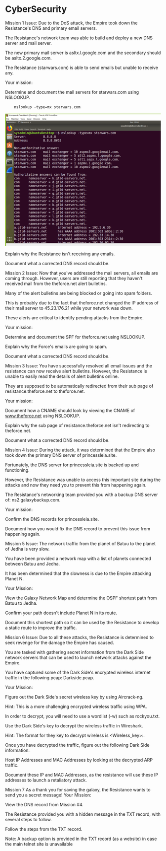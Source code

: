 # CyberSecurity

Mission 1
Issue: Due to the DoS attack, the Empire took down the Resistance's DNS and primary email servers.


The Resistance's network team was able to build and deploy a new DNS server and mail server.


The new primary mail server is asltx.l.google.com and the secondary should be asltx.2.google.com.


The Resistance (starwars.com) is able to send emails but unable to receive any.


Your mission:


Determine and document the mail servers for starwars.com using NSLOOKUP.


        nslookup -type=mx starwars.com

![nslookup](image/nslookup.png)


Explain why the Resistance isn't receiving any emails.


Document what a corrected DNS record should be.



Mission 2
Issue: Now that you've addressed the mail servers, all emails are coming through. However, users are still reporting that they haven't received mail from the theforce.net alert bulletins.


Many of the alert bulletins are being blocked or going into spam folders.


This is probably due to the fact that theforce.net changed the IP address of their mail server to 45.23.176.21 while your network was down.


These alerts are critical to identify pending attacks from the Empire.


Your mission:


Determine and document the SPF for theforce.net using NSLOOKUP.


Explain why the Force's emails are going to spam.


Document what a corrected DNS record should be.



Mission 3
Issue: You have successfully resolved all email issues and the resistance can now receive alert bulletins. However, the Resistance is unable to easily read the details of alert bulletins online.

They are supposed to be automatically redirected from their sub page of resistance.theforce.net  to theforce.net.

Your mission:


Document how a CNAME should look by viewing the CNAME of www.theforce.net using NSLOOKUP.


Explain why the sub page of resistance.theforce.net isn't redirecting to theforce.net.


Document what a corrected DNS record should be.



Mission 4
Issue: During the attack, it was determined that the Empire also took down the primary DNS server of princessleia.site.


Fortunately, the DNS server for princessleia.site is backed up and functioning.


However, the Resistance was unable to access this important site during the attacks and now they need you to prevent this from happening again.


The Resistance's networking team provided you with a backup DNS server of: ns2.galaxybackup.com.


Your mission:


Confirm the DNS records for princessleia.site.


Document how you would fix the DNS record to prevent this issue from happening again.



Mission 5
Issue: The network traffic from the planet of Batuu to the planet of  Jedha is very slow.


You have been provided a network map with a list of planets connected between Batuu and Jedha.


It has been determined that the slowness is due to the Empire attacking Planet N.


Your Mission:


View the Galaxy Network Map and determine the OSPF shortest path from Batuu to Jedha.


Confirm your path doesn't include Planet N in its route.


Document this shortest path so it can be used by the Resistance to develop a static route to improve the traffic.



Mission 6
Issue: Due to all these attacks, the Resistance is determined to seek revenge for the damage the Empire has caused.


You are tasked with gathering secret information from the Dark Side network servers that can be used to launch network attacks against the Empire.


You have captured some of the Dark Side's encrypted wireless internet traffic in the following pcap: Darkside.pcap.


Your Mission:


Figure out the Dark Side's secret wireless key by using Aircrack-ng.


Hint: This is a more challenging encrypted wireless traffic using WPA.


In order to decrypt, you will need to use a wordlist (-w) such as rockyou.txt.




Use the Dark Side's key to decrypt the wireless traffic in Wireshark.

Hint: The format for they key to decrypt wireless is <Wireless_key>:<SSID>.



Once you have decrypted the traffic, figure out the following Dark Side information:


Host IP Addresses and MAC Addresses by looking at the decrypted ARP traffic.


Document these IP and MAC Addresses, as the resistance will use these IP addresses to launch a retaliatory attack.





Mission 7
As a thank you for saving the galaxy, the Resistance wants to send you a secret message!
Your Mission:


View the DNS record from Mission #4.


The Resistance provided you with a hidden message in the TXT record, with several steps to follow.


Follow the steps from the TXT record.


Note: A backup option is provided in the TXT record (as a website) in case the main telnet site is unavailable